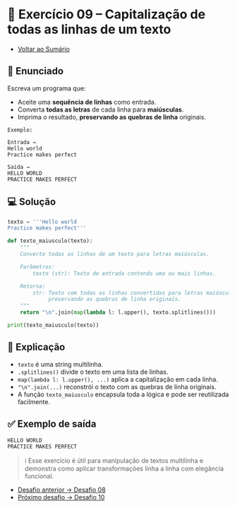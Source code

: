 # 🐍 Exercício 09 – Capitalização de todas as linhas de um texto

- [Voltar ao Sumário](../SUMARIO.md)  

## 🧩 Enunciado

Escreva um programa que:

- Aceite uma **sequência de linhas** como entrada.
- Converta **todas as letras** de cada linha para **maiúsculas**.
- Imprima o resultado, **preservando as quebras de linha** originais.

```
Exemplo:

Entrada →  
Hello world  
Practice makes perfect

Saída →  
HELLO WORLD  
PRACTICE MAKES PERFECT
```

## 💻 Solução

```python
texto = '''Hello world
Practice makes perfect'''

def texto_maiusculo(texto):
    """
    Converte todas as linhas de um texto para letras maiúsculas.

    Parâmetros:
        texto (str): Texto de entrada contendo uma ou mais linhas.

    Retorna:
        str: Texto com todas as linhas convertidas para letras maiúsculas,
             preservando as quebras de linha originais.
    """
    return "\n".join(map(lambda l: l.upper(), texto.splitlines()))

print(texto_maiusculo(texto))
```

## 🧠 Explicação

- `texto` é uma string multilinha.
- `.splitlines()` divide o texto em uma lista de linhas.
- `map(lambda l: l.upper(), ...)` aplica a capitalização em cada linha.
- `"\n".join(...)` reconstrói o texto com as quebras de linha originais.
- A função `texto_maiusculo` encapsula toda a lógica e pode ser reutilizada facilmente.

## ✅ Exemplo de saída

```python
HELLO WORLD
PRACTICE MAKES PERFECT
```

> ℹ️ Esse exercício é útil para manipulação de textos multilinha e demonstra como aplicar transformações linha a linha com elegância funcional.

- [Desafio anterior → Desafio 08](./desafio_08.md)  
- [Próximo desafio → Desafio 10](./desafio_10.md)